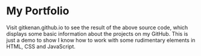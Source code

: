 # My Portfolio

Visit gitkenan.github.io to see the result of the above source code, which displays
some basic information about the projects on my GitHub. This is just a demo to show
I know how to work with some rudimentary elements in HTML, CSS and JavaScript.
